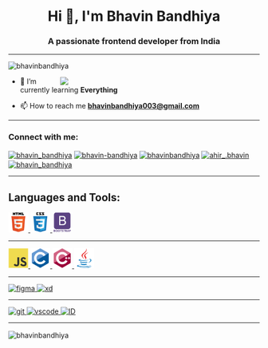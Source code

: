 <h1 align="center">Hi 👋, I'm Bhavin Bandhiya</h1>
<h3 align="center">A passionate frontend developer from India</h3>
<hr>
<link rel="preconnect" href="https://fonts.gstatic.com" />

<p align="left"> <img src="https://komarev.com/ghpvc/?username=bhavinbandhiya&label=Profile%20views&color=0e75b6&style=flat" alt="bhavinbandhiya" /> </p>

<img align="right" hight="400" width="400" src="https://i.pinimg.com/originals/50/83/e0/5083e0a2a7dcaae07c142e8b87036a27.gif"/>

- 🌱 I’m currently learning **Everything**

- 📫 How to reach me **bhavinbandhiya003@gmail.com**
 <hr>

<h3 align="left">Connect with me:</h3>
<p align="left">
 <a href="https://github.com/bhavinbandhiya" target="blank"><img align="center" src="https://github.githubassets.com/images/modules/logos_page/GitHub-Mark.png" alt="bhavin_bandhiya" height="40" width="40" /></a>
<a href="https://www.linkedin.com/in/bhavin-bandhiya-85a2561a6/" target="blank"><img align="center" src="https://www.vectorlogo.zone/logos/linkedin/linkedin-tile.svg" alt="bhavin-bandhiya" height="40" width="40" /></a>
<a href="https://www.codechef.com/users/bhavinbandhiya" target="blank"><img align="center" src="https://i.pinimg.com/originals/c5/d9/fc/c5d9fc1e18bcf039f464c2ab6cfb3eb6.jpg" alt="bhavinbandhiya" height="40" width="40" /></a>
<a href="https://instagram.com/ahir_.bhavin" target="blank"><img align="center" src="https://www.vectorlogo.zone/logos/instagram/instagram-icon.svg" alt="ahir_.bhavin" height="40" width="40" /></a>
 <a href="https://twitter.com/bhavin_bandhiya" target="blank"><img align="center" src="https://www.vectorlogo.zone/logos/twitter/twitter-tile.svg" alt="bhavin_bandhiya" height="40" width="40" /></a
</p>
<hr>
<h2 align="left">Languages and Tools:</h2>

<p align="left">
 <a href="https://www.w3.org/html/" target="_blank"> <img src="https://raw.githubusercontent.com/devicons/devicon/master/icons/html5/html5-original-wordmark.svg" alt="html5" width="40" height="40"/> </a>
  <a href="https://www.w3schools.com/css/" target="_blank"> <img src="https://raw.githubusercontent.com/devicons/devicon/master/icons/css3/css3-original-wordmark.svg" alt="css3" width="40" height="40"/> </a> 
 <a href="https://getbootstrap.com" target="_blank"> <img src="https://raw.githubusercontent.com/devicons/devicon/master/icons/bootstrap/bootstrap-plain-wordmark.svg" alt="bootstrap" width="40" height="40"/> </a> <br>
 <hr>
 <a href="https://developer.mozilla.org/en-US/docs/Web/JavaScript" target="_blank"> <img src="https://raw.githubusercontent.com/devicons/devicon/master/icons/javascript/javascript-original.svg" alt="javascript" width="40" height="40"/> </a>
 <a href="https://www.cprogramming.com/" target="_blank"> <img src="https://raw.githubusercontent.com/devicons/devicon/master/icons/c/c-original.svg" alt="c" width="40" height="40"/> </a>
 <a href="https://www.w3schools.com/cpp/" target="_blank"> <img src="https://raw.githubusercontent.com/devicons/devicon/master/icons/cplusplus/cplusplus-original.svg" alt="cplusplus" width="40" height="40"/> </a> 
 <a href="https://www.java.com" target="_blank"> <img src="https://raw.githubusercontent.com/devicons/devicon/master/icons/java/java-original.svg" alt="java" width="40" height="40"/> </a><br>
<hr>
  <a href="https://www.figma.com/" target="_blank"> <img src="https://www.vectorlogo.zone/logos/figma/figma-icon.svg" alt="figma" width="40" height="40"/> </a> 
 <a href="https://www.adobe.com/products/xd.html" target="_blank"> <img src="https://cdn.worldvectorlogo.com/logos/adobe-xd.svg" alt="xd" width="40" height="40"/> </a> 
 <br>
<hr>
 <a href="https://git-scm.com/" target="_blank"> <img src="https://www.vectorlogo.zone/logos/git-scm/git-scm-icon.svg" alt="git" width="40" height="40"/> </a>
  <a href="https://vscode.com/" target="_blank"> <img src="https://cdn.worldvectorlogo.com/logos/visual-studio-code-1.svg" alt="vscode" width="40" height="40"/> </a>
  <a href="https://intellij_idea.com/" target="_blank"> <img src="https://upload.wikimedia.org/wikipedia/commons/thumb/f/f4/IntelliJ_IDEA_Edu_Icon.svg/1200px-IntelliJ_IDEA_Edu_Icon.svg.png" alt="ID" width="40" height="40"/> </a>
 </p>
<hr>
<p><img align="center" src="https://github-readme-stats.vercel.app/api/top-langs?username=bhavinbandhiya&show_icons=true&locale=en&layout=compact" alt="bhavinbandhiya" /></p>
